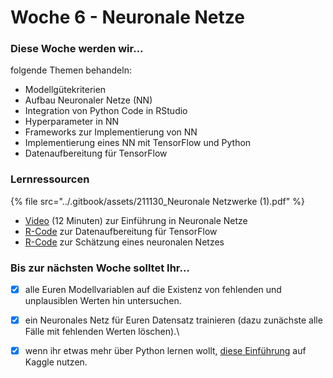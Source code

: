 # Woche 6 - Neuronale Netze

### Diese Woche werden wir...

folgende Themen behandeln:

* Modellgütekriterien
* Aufbau Neuronaler Netze (NN)
* Integration von Python Code in RStudio
* Hyperparameter in NN
* Frameworks zur Implementierung von NN
* Implementierung eines NN mit TensorFlow und Python
* Datenaufbereitung für TensorFlow

### Lernressourcen

{% file src="../.gitbook/assets/211130_Neuronale Netzwerke (1).pdf" %}

* [Video](https://www.youtube.com/watch?v=GvQwE2OhL8I) (12 Minuten) zur Einführung in Neuronale Netze
* [R-Code](https://github.com/opencampus-sh/einfuehrung-in-data-science-und-ml/blob/main/Neuronale%20Netze/neural-net-data-preparation.R) zur Datenaufbereitung für TensorFlow
* [R-Code](https://github.com/opencampus-sh/einfuehrung-in-data-science-und-ml/blob/main/Neuronale%20Netze/neural-net-estimation.Rmd) zur Schätzung eines neuronalen Netzes

### Bis zur nächsten Woche solltet Ihr...

*   [x] alle Euren Modellvariablen auf die Existenz von fehlenden und unplausiblen Werten hin untersuchen.


* [x] ein Neuronales Netz für Euren Datensatz trainieren (dazu zunächste alle Fälle mit fehlenden Werten löschen).\

* [x] wenn ihr etwas mehr über Python lernen wollt, [diese Einführung](https://www.kaggle.com/colinmorris/hello-python) auf Kaggle nutzen.
